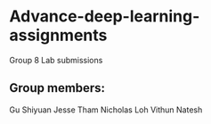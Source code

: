 # Advance-deep-learning-assignments
Group 8 Lab submissions

## Group members:
Gu Shiyuan
Jesse Tham
Nicholas Loh
Vithun Natesh
